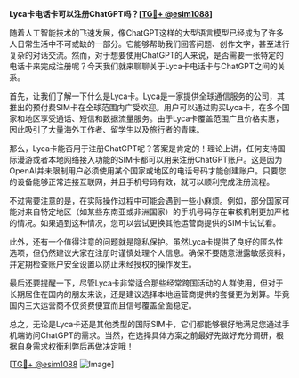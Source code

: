 **Lyca卡电话卡可以注册ChatGPT吗？[[TG💪+ @esim1088](https://t.me/s/esim1088)]**

随着人工智能技术的飞速发展，像ChatGPT这样的大型语言模型已经成为了许多人日常生活中不可或缺的一部分。它能够帮助我们回答问题、创作文字，甚至进行复杂的对话交流。然而，对于想要使用ChatGPT的人来说，是否需要一张特定的电话卡来完成注册呢？今天我们就来聊聊关于Lyca卡电话卡与ChatGPT之间的关系。

首先，让我们了解一下什么是Lyca卡。Lyca是一家提供全球通信服务的公司，其推出的预付费SIM卡在全球范围内广受欢迎。用户可以通过购买Lyca卡，在多个国家和地区享受通话、短信和数据流量服务。由于Lyca卡覆盖范围广且价格实惠，因此吸引了大量海外工作者、留学生以及旅行者的青睐。

那么，Lyca卡能否用于注册ChatGPT呢？答案是肯定的！理论上讲，任何支持国际漫游或者本地网络接入功能的SIM卡都可以用来注册ChatGPT账户。这是因为OpenAI并未限制用户必须使用某个国家或地区的电话号码才能创建账户。只要您的设备能够正常连接互联网，并且手机号码有效，就可以顺利完成注册流程。

不过需要注意的是，在实际操作过程中可能会遇到一些小麻烦。例如，部分国家可能对来自特定地区（如某些东南亚或非洲国家）的手机号码存在审核机制更加严格的情况。如果遇到这种情况，您可以尝试更换其他运营商提供的SIM卡试试看。

此外，还有一个值得注意的问题就是隐私保护。虽然Lyca卡提供了良好的匿名性选项，但仍然建议大家在注册时谨慎处理个人信息。确保不要随意泄露敏感资料，并定期检查账户安全设置以防止未经授权的操作发生。

最后还要提醒一下，尽管Lyca卡非常适合那些经常跨国活动的人群使用，但对于长期居住在国内的朋友来说，还是建议选择本地运营商提供的套餐更为划算。毕竟国内三大运营商不仅资费便宜而且信号覆盖全面稳定。

总之，无论是Lyca卡还是其他类型的国际SIM卡，它们都能够很好地满足您通过手机端访问ChatGPT的需求。当然，在选择具体方案之前最好先做好充分调研，根据自身需求权衡利弊后再做决定哦！

[[TG💪+ @esim1088](https://t.me/s/esim1088) ![Image](https://i.postimg.cc/4NQfJmqS/Snipaste-2025-05-13-00-14-12.png)]